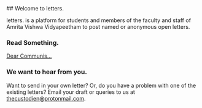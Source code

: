 <!-- Global site tag (gtag.js) - Google Analytics -->
<script async src="https://www.googletagmanager.com/gtag/js?id=G-Y5PV0LFC5E"></script>
<script>
  window.dataLayer = window.dataLayer || [];
  function gtag(){dataLayer.push(arguments);}
  gtag('js', new Date());

  gtag('config', 'G-Y5PV0LFC5E');
</script> 
<link rel="shortcut icon" type="image/png" href="/assets/favicon.png">
## Welcome to letters.

letters. is a platform for students and members of the faculty and staff of Amrita Vishwa Vidyapeetham to post named or anonymous open letters.

### Read Something.

[Dear Communis...](/posts/post1.md)

### We want to hear from you.

Want to send in your own letter? Or, do you have a problem with one of the existing letters? Email your draft or queries to us at [thecustodien@protonmail.com](thecustodien@protonmail.com).

